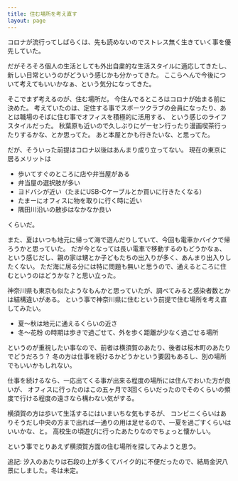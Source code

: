 ```yaml
---
title: 住む場所を考え直す
layout: page
---
```

コロナが流行ってしばらくは、先も読めないのでストレス無く生きていく事を優先していた。

だがそろそろ個人の生活としても外出自粛的な生活スタイルに適応してきたし、
新しい日常というのがどういう感じかも分かってきた。
ここらへんで今後について考えてもいいかなぁ、という気分になってきた。

そこでまず考えるのが、住む場所だ。
今住んでるところはコロナが始まる前に決めた。
考えていたのは、定住する事でスポーツクラブの会員になったり、あとは職場のそばに住む事でオフィスを積極的に活用する、
という感じのライフスタイルだった。
秋葉原も近いので久しぶりにゲーセン行ったり漫画喫茶行ったりするかな、とか思ってた。
あと本屋とかも行きたいな、と思ってた。

だが、そういった前提はコロナ以後はあんまり成り立ってない。
現在の東京に居るメリットは

- 歩いてすぐのところに店や弁当屋がある
- 弁当屋の選択肢が多い
- ヨドバシが近い（たまにUSB-Cケーブルとか買いに行きたくなる）
- たまーにオフィスに物を取りに行く時に近い
- 隅田川沿いの散歩はなかなか良い

くらいだ。

また、夏はいつも地元に帰って海で遊んだりしていて、今回も電車かバイクで帰ろうかと思っていた。
だが今となっては長い電車で移動するのもどうかなぁ、という感じだし、親の家は甥とか子どもたちの出入りが多く、あんまり出入りしたくない。
ただ海に居る分には特に問題も無いと思うので、通えるところに住むというのはどうかな？と思い立った。

神奈川県も東京も似たようなもんかと思っていたが、調べてみると感染者数とかは結構違いがある。
という事で神奈川県に住むという前提で住む場所を考え直してみたい。

- 夏〜秋は地元に通えるくらいの近さ
- 冬〜花粉 の時期は歩きで過ごせて、外を歩く距離が少なく過ごせる場所

というのが重視したい事なので、前者は横須賀のあたり、後者は桜木町のあたりでどうだろう？
冬の方は仕事を続けるかどうかという要因もあるし、別の場所でもいいかもしれない。

仕事を続けるなら、一応出てくる事が出来る程度の場所には住んでおいた方が良いが、
オフィスに行ったのはこの五ヶ月で3回くらいだったのでそのくらいの頻度で行ける程度の遠さなら構わない気がする。

横須賀の方は歩いて生活するにはいまいちな気もするが、
コンビニくらいはありそうだし中央の方まで出れば一通りの用は足せるので、一夏を過ごすくらいはいいかな、と。
高校生の頃遊びに行ったあたりなのでちょっと懐かしい。

という事でとりあえず横須賀方面の住む場所を探してみようと思う。

追記: 汐入のあたりは石段の上が多くてバイク的に不便だったので、結局金沢八景にしました。冬は未定。